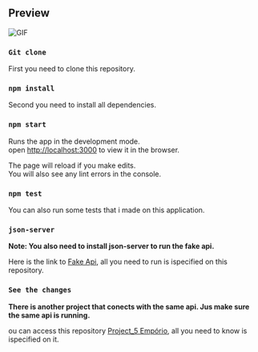 ## Preview

![GIF](https://github.com/Wtheodoro/CTT_DashBoard/blob/main/public/gif/preview.gif)

### `Git clone`
First you need to clone this repository.

### `npm install`
Second you need to install all dependencies.

### `npm start`
Runs the app in the development mode.\
open [http://localhost:3000](http://localhost:3000) to view it in the browser.

The page will reload if you make edits.\
You will also see any lint errors in the console.

### `npm test`
You can also run some tests that i made on this application.

### `json-server`
**Note: You also need to install json-server to run the fake api.**

Here is the link to [Fake Api](https://github.com/jenicarvalho/fake-api-emporio), all you need to run is ispecified on this repository.

### `See the changes`
**There is another project that conects with the same api. Jus make sure the same api is running.**

ou can access this repository [Project_5 Empório](https://github.com/Wtheodoro/trilha_avancada_React_PROJECT_05), all you need to know is ispecified on it.